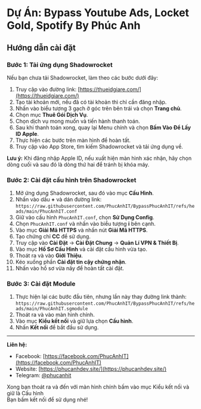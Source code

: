 # Dự Án: Bypass Youtube Ads, Locket Gold, Spotify By Phúc Anh

## Hướng dẫn cài đặt

### Bước 1: Tải ứng dụng Shadowrocket
Nếu bạn chưa tải Shadowrocket, làm theo các bước dưới đây:

1. Truy cập vào đường link: [https://thueidgiare.com/](https://thueidgiare.com/)
2. Tạo tài khoản mới, nếu đã có tài khoản thì chỉ cần đăng nhập.
3. Nhấn vào biểu tượng 3 gạch ở góc trên bên trái và chọn **Trang chủ**.
4. Chọn mục **Thuê Gói Dịch Vụ**.
5. Chọn dịch vụ mong muốn và tiến hành thanh toán.
6. Sau khi thanh toán xong, quay lại Menu chính và chọn **Bấm Vào Để Lấy ID Apple**.
7. Thực hiện các bước trên màn hình để hoàn tất.
8. Truy cập vào App Store, tìm kiếm Shadowrocket và tải ứng dụng về.

**Lưu ý:** Khi đăng nhập Apple ID, nếu xuất hiện màn hình xác nhận, hãy chọn dòng cuối và sau đó là dòng thứ hai để tránh bị khóa máy.

### Bước 2: Cài đặt cấu hình trên Shadowrocket

1. Mở ứng dụng Shadowrocket, sau đó vào mục **Cấu Hình**.
2. Nhấn vào dấu **+** và dán đường link:  
   `https://raw.githubusercontent.com/PhucAnhIT/BypassPhucAnhIT/refs/heads/main/PhucAnhIT.conf`
3. Giữ vào cấu hình `PhucAnhIT.conf`, chọn **Sử Dụng Config**.
4. Chọn `PhucAnhIT.conf` và nhấn vào biểu tượng **i** bên cạnh.
5. Vào mục **Giải Mã HTTPS** và nhấn nút **Giải Mã HTTPS**.
6. Tạo chứng chỉ **CC** để sử dụng.
7. Truy cập vào **Cài Đặt** -> **Cài Đặt Chung** -> **Quản Lí VPN & Thiết Bị**.
8. Vào mục **Hồ Sơ Cấu Hình** và cài đặt cấu hình vừa tạo.
9. Thoát ra và vào **Giới Thiệu**.
10. Kéo xuống phần **Cài đặt tin cậy chứng nhận**.
11. Nhấn vào hồ sơ vừa nãy để hoàn tất cài đặt.

### Bước 3: Cài đặt Module

1. Thực hiện lại các bước đầu tiên, nhưng lần này thay đường link thành:
   `https://raw.githubusercontent.com/PhucAnhIT/BypassPhucAnhIT/refs/heads/main/PhucAnhIT.sgmodule`
2. Thoát ra và vào màn hình chính.
3. Vào mục **Kiểu kết nối** và giữ lựa chọn **Cấu hình**.
4. Nhấn **Kết nối** để bắt đầu sử dụng.

---

**Liên hệ:**  
- Facebook: [https://facebook.com/PhucAnhIT](https://facebook.com/PhucAnhIT)  
- Website: [https://phucanhdev.site/](https://phucanhdev.site/)  
- Telegram: [@phucanhit](https://t.me/phucanhit)  

Xong bạn thoát ra và đến với màn hình chính bấm vào mục Kiểu kết nối và giữ là Cấu hình  
Bạn bấm kết nối để sử dụng nhé!
